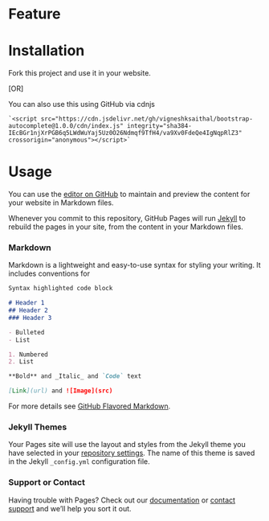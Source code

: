 # Feature


# Installation
Fork this project and use it in your website.

[OR]

You can also use this using GitHub via cdnjs
```
`<script src="https://cdn.jsdelivr.net/gh/vigneshksaithal/bootstrap-autocomplete@1.0.0/cdn/index.js" integrity="sha384-IEcBGr1njXrPGB6q5LWdWuYaj5Uz0O26Ndmqf9TfH4/va9Xv0FdeQe4IgNqpRlZ3" crossorigin="anonymous"></script>`
```
# Usage



You can use the [editor on GitHub](https://github.com/vigneshksaithal/bootstrap-autocomplete/edit/main/docs/index.md) to maintain and preview the content for your website in Markdown files.

Whenever you commit to this repository, GitHub Pages will run [Jekyll](https://jekyllrb.com/) to rebuild the pages in your site, from the content in your Markdown files.

### Markdown

Markdown is a lightweight and easy-to-use syntax for styling your writing. It includes conventions for

```markdown
Syntax highlighted code block

# Header 1
## Header 2
### Header 3

- Bulleted
- List

1. Numbered
2. List

**Bold** and _Italic_ and `Code` text

[Link](url) and ![Image](src)
```

For more details see [GitHub Flavored Markdown](https://guides.github.com/features/mastering-markdown/).

### Jekyll Themes

Your Pages site will use the layout and styles from the Jekyll theme you have selected in your [repository settings](https://github.com/vigneshksaithal/bootstrap-autocomplete/settings). The name of this theme is saved in the Jekyll `_config.yml` configuration file.

### Support or Contact

Having trouble with Pages? Check out our [documentation](https://docs.github.com/categories/github-pages-basics/) or [contact support](https://github.com/contact) and we’ll help you sort it out.
